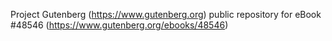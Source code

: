 Project Gutenberg (https://www.gutenberg.org) public repository for eBook #48546 (https://www.gutenberg.org/ebooks/48546)
